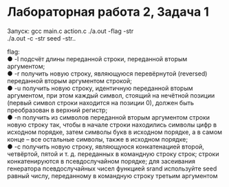 # Лабораторная работа 2, Задача 1

Запуск: gcc main.c action.c 
./a.out -flag -str  
./a.out -c -str seed -str..  
 
flag:  
● -l подсчёт длины переданной строки, переданной вторым аргументом;  
● -r получить новую строку, являющуюся перевёрнутой (reversed) переданной вторым
аргументом строкой;  
● -u получить новую строку, идентичную переданной вторым аргументом, при этом
каждый символ, стоящий на нечётной позиции (первый символ строки находится на
позиции 0), должен быть преобразован в верхний регистр;  
● -n получить из символов переданной вторым аргументом строки новую строку так,
чтобы в начале строки находились символы цифр в исходном порядке, затем
символы букв в исходном порядке, а в самом конце – все остальные символы, также
в исходном порядке;  
● -c получить новую строку, являющуюся конкатенацией второй, четвёртой, пятой и т. д. переданных в командную строку строк; строки конкатенируются в
псевдослучайном порядке; для засеивания генератора псевдослучайных чисел
функцией srand используйте seed равный числу, переданному в командную строку
третьим аргументом  
